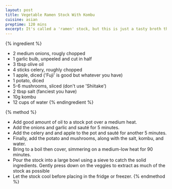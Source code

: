 ```yaml
---
layout: post
title: Vegetable Ramen Stock With Kombu
cuisine: asian
preptime: 120 mins
excerpt: It's called a 'ramen' stock, but this is just a tasty broth that can be used in anything.
---
```


{% ingredient %}
- 2 medium onions, rougly chopped
- 1 garlic bulb, unpeeled and cut in half
- 3 tbsp olive oil
- 4 sticks celery, roughly chopped
- 1 apple, diced ('Fuji' is good but whatever you have)
- 1 potato, diced
- 5-6 mushrooms, sliced (don't use 'Shiitake')
- 2 tbsp salt (fanciest you have)
- 10g kombu
- 12 cups of water
{% endingredient %}

{% method %}
- Add good amount of oil to a stock pot over a medium heat.
- Add the onions and garlic and sauté for 5 minutes.
- Add the celery and and apple to the pot and sauté for another 5 minutes.
- Finally, add the potato and mushrooms, along with the salt, kombu, and water.
- Bring to a boil then cover, simmering on a medium-low heat for 90 minutes.
- Pour the stock into a large bowl using a sieve to catch the solid ingredients. Gently press down on the veggies to extract as much of the stock as possible
- Let the stock cool before placing in the fridge or freezer.
{% endmethod %}
